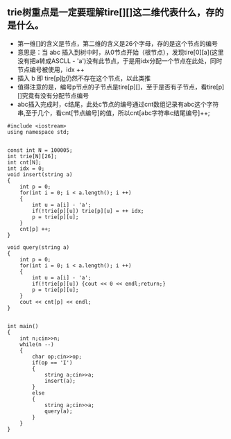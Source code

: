 ## trie树重点是一定要理解tire[][]这二维代表什么，存的是什么。
- 第一维[]的含义是节点，第二维的含义是26个字母，存的是这个节点的编号
- 意思是：当 abc 插入到树中时，从0节点开始（根节点），发现tire[0][a](这里没有把a转成ASCLL - 'a')没有此节点，于是用idx分配一个节点在此处，同时节点编号被使用，idx ++
- 插入 b 即 tire[p][b](p已经变成了1,因为存a字符时使用了一个节点，编号为1)仍然不存在这个节点，以此类推
- 值得注意的是，编号p节点的子节点是tire[p][]，至于是否有子节点，看tire[p][]究竟有没有分配节点编号
- abc插入完成时，c结尾，此处c节点的编号通过cnt数组记录有abc这个字符串,至于几个，看cnt[节点编号]的值，所以cnt[abc字符串c结尾编号]++;
```
#include <iostream>
using namespace std;


const int N = 100005;
int trie[N][26];
int cnt[N];
int idx = 0;
void insert(string a)
{
    int p = 0;
    for(int i = 0; i < a.length(); i ++)
    {
        int u = a[i] - 'a';
        if(!trie[p][u]) trie[p][u] = ++ idx;
        p = trie[p][u];
    }
    cnt[p] ++;
}

void query(string a)
{
    int p = 0;
    for(int i = 0; i < a.length(); i ++)
    {
        int u = a[i] - 'a';
        if(!trie[p][u]) {cout << 0 << endl;return;}
        p = trie[p][u];
    }
    cout << cnt[p] << endl;
}


int main()
{
    int n;cin>>n;
    while(n --)
    {
        char op;cin>>op;
        if(op == 'I')
        {
            string a;cin>>a;
            insert(a);
        }
        else
        {
            string a;cin>>a;
            query(a);
        }
    }
}
```
